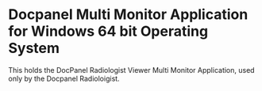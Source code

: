 # Docpanel Multi Monitor Application for Windows 64 bit Operating System
This holds the DocPanel Radiologist Viewer Multi Monitor Application, used only by the Docpanel Radioloigist.
